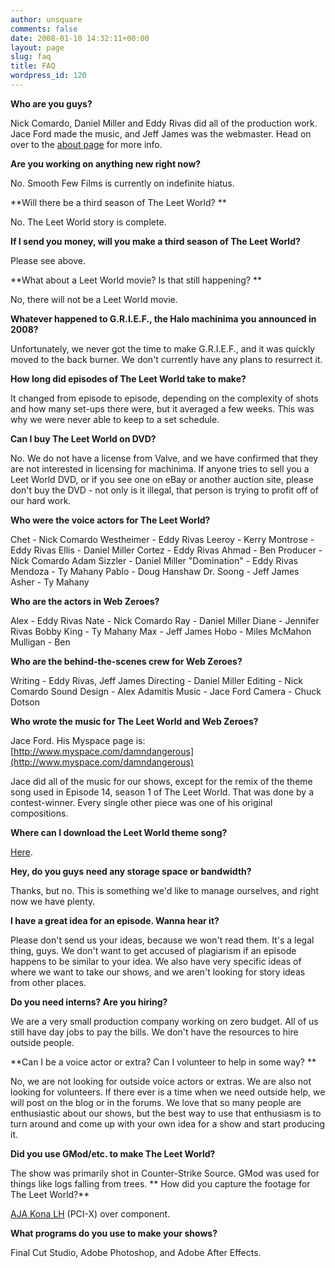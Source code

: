 ```yaml
---
author: unsquare
comments: false
date: 2008-01-10 14:32:11+00:00
layout: page
slug: faq
title: FAQ
wordpress_id: 120
---
```


**Who are you guys?**

Nick Comardo, Daniel Miller and Eddy Rivas did all of the production work. Jace Ford made the music, and Jeff James was the webmaster. Head on over to the [about page](http://www.smoothfewfilms.com/about/) for more info.

**Are you working on anything new right now?**

No. Smooth Few Films is currently on indefinite hiatus.

**Will there be a third season of The Leet World?
**

No. The Leet World story is complete.

**If I send you money, will you make a third season of The Leet World?**

Please see above.

**What about a Leet World movie? Is that still happening?
**

No, there will not be a Leet World movie.

**Whatever happened to G.R.I.E.F., the Halo machinima you announced in 2008?**

Unfortunately, we never got the time to make G.R.I.E.F., and it was quickly moved to the back burner. We don't currently have any plans to resurrect it.

**How long did episodes of The Leet World take to make?**

It changed from episode to episode, depending on the complexity of shots and how many set-ups there were, but it averaged a few weeks. This was why we were never able to keep to a set schedule.

**Can I buy The Leet World on DVD?**

No. We do not have a license from Valve, and we have confirmed that they are not interested in licensing for machinima. If anyone tries to sell you a Leet World DVD, or if you see one on eBay or another auction site, please don't buy the DVD - not only is it illegal, that person is trying to profit off of our hard work.

**Who were the voice actors for The Leet World?**

Chet - Nick Comardo
Westheimer - Eddy Rivas
Leeroy - Kerry
Montrose - Eddy Rivas
Ellis - Daniel Miller
Cortez - Eddy Rivas
Ahmad - Ben
Producer - Nick Comardo
Adam Sizzler - Daniel Miller
"Domination" - Eddy Rivas
Mendoza - Ty Mahany
Pablo - Doug Hanshaw
Dr. Soong - Jeff James
Asher - Ty Mahany

**Who are the actors in Web Zeroes?**

Alex - Eddy Rivas
Nate - Nick Comardo
Ray - Daniel Miller
Diane - Jennifer Rivas
Bobby King - Ty Mahany
Max - Jeff James
Hobo - Miles McMahon
Mulligan - Ben

**Who are the behind-the-scenes crew for Web Zeroes?**

Writing - Eddy Rivas, Jeff James
Directing - Daniel Miller
Editing - Nick Comardo
Sound Design - Alex Adamitis
Music - Jace Ford
Camera - Chuck Dotson

**Who wrote the music for The Leet World and Web Zeroes?**

Jace Ford. His Myspace page is: [http://www.myspace.com/damndangerous](http://www.myspace.com/damndangerous)

Jace did all of the music for our shows, except for the remix of the theme song used in Episode 14, season 1 of The Leet World. That was done by a contest-winner. Every single other piece was one of his original compositions.

**Where can I download the Leet World theme song?**

[Here](http://www.smoothfewfilms.com/audio/tlw_theme.mp3).

**Hey, do you guys need any storage space or bandwidth?**

Thanks, but no. This is something we'd like to manage ourselves, and right now we have plenty.

**I have a great idea for an episode. Wanna hear it?**

Please don't send us your ideas, because we won't read them. It's a legal thing, guys. We don't want to get accused of plagiarism if an episode happens to be similar to your idea. We also have very specific ideas of where we want to take our shows, and we aren't looking for story ideas from other places.

**Do you need interns? Are you hiring?**

We are a very small production company working on zero budget. All of us still have day jobs to pay the bills. We don't have the resources to hire outside people.

**Can I be a voice actor or extra? Can I volunteer to help in some way?
**

No, we are not looking for outside voice actors or extras. We are also not looking for volunteers. If there ever is a time when we need outside help, we will post on the blog or in the forums. We love that so many people are enthusiastic about our shows, but the best way to use that enthusiasm is to turn around and come up with your own idea for a show and start producing it.

**Did you use GMod/etc. to make The Leet World?**

The show was primarily shot in Counter-Strike Source.  GMod was used for things like logs falling from trees.
**
How did you capture the footage for The Leet World?**

[AJA Kona LH](http://www.aja.com/html/products_macintosh_kona_LHe.html) (PCI-X) over component.

**What programs do you use to make your shows?**

Final Cut Studio, Adobe Photoshop, and Adobe After Effects.
